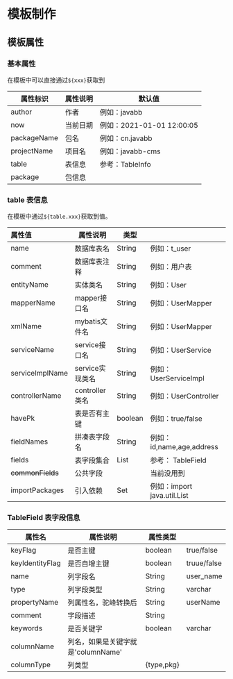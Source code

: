 # 模板制作

## 模板属性

### 基本属性

在模板中可以直接通过`${xxx}`获取到

| 属性标识    | 属性说明 | 默认值                    |
| ----------- | -------- | ------------------------- |
| author      | 作者     | 例如：javabb              |
| now         | 当前日期 | 例如：2021-01-01 12:00:05 |
| packageName | 包名     | 例如：cn.javabb           |
| projectName | 项目名   | 例如：javabb-cms          |
| table       | 表信息   | 参考：TableInfo           |
| package     | 包信息   |                           |

### table 表信息

在模板中通过`${table.xxx}`获取到值。

| 属性值           | 属性说明        | 类型    |                             |
| :--------------- | --------------- | ------- | --------------------------- |
| name             | 数据库表名      | String  | 例如：t_user                |
| comment          | 数据库表注释    | String  | 例如：用户表                |
| entityName       | 实体类名        | String  | 例如：User                  |
| mapperName       | mapper接口名    | String  | 例如：UserMapper            |
| xmlName          | mybatis文件名   | String  | 例如：UserMapper            |
| serviceName      | service接口名   | String  | 例如：UserService           |
| serviceImplName  | service实现类名 | String  | 例如：UserServiceImpl       |
| controllerName   | controller类名  | String  | 例如：UserController        |
| havePk           | 表是否有主键    | boolean | 例如：true/false            |
| fieldNames       | 拼凑表字段名    | String  | 例如：id,name,age,address   |
| fields           | 表字段集合      | List    | 参考： TableField           |
| ~~commonFields~~ | 公共字段        |         | 当前没用到                  |
| importPackages   | 引入依赖        | Set     | 例如：import java.util.List |

### TableField 表字段信息

| 属性名          | 属性说明                           | 属性类型   |             |
| --------------- | ---------------------------------- | ---------- | ----------- |
| keyFlag         | 是否主键                           | boolean    | true/false  |
| keyIdentityFlag | 是否自增主键                       | boolean    | truue/false |
| name            | 列字段名                           | String     | user_name   |
| type            | 列字段类型                         | String     | varchar     |
| propertyName    | 列属性名，驼峰转换后               | String     | userName    |
| comment         | 字段描述                           | String     |             |
| keywords        | 是否关键字                         | boolean    | varchar     |
| columnName      | 列名，如果是关键字就是'columnName' |            |             |
| columnType      | 列类型                             | {type,pkg} |             |

